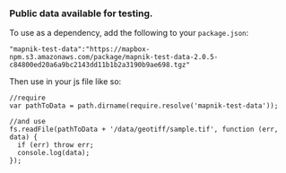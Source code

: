 ### Public data available for testing.

To use as a dependency, add the following to your `package.json`:
```
"mapnik-test-data":"https://mapbox-npm.s3.amazonaws.com/package/mapnik-test-data-2.0.5-c84800ed20a6a9bc2143dd11b1b2a3190b9ae698.tgz"
```

Then use in your js file like so:
```
//require
var pathToData = path.dirname(require.resolve('mapnik-test-data'));

//and use
fs.readFile(pathToData + '/data/geotiff/sample.tif', function (err, data) {
  if (err) throw err;
  console.log(data);
});

```
